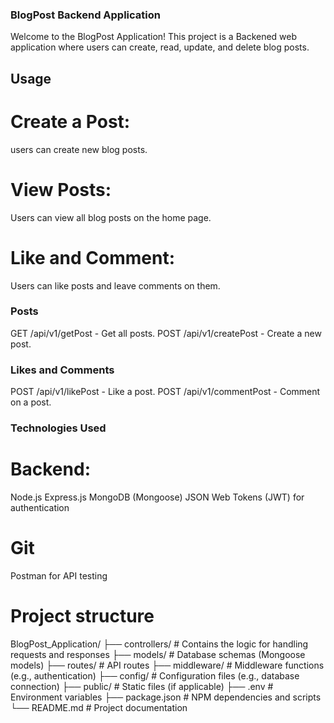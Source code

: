 ### BlogPost Backend Application
Welcome to the BlogPost Application! 
This project is a Backened web application where users can create, read, update, and delete blog posts. 

## Usage

# Create a Post:
users can create new blog posts.

# View Posts:
Users can view all blog posts on the home page.

# Like and Comment:
Users can like posts and leave comments on them.

### Posts
GET /api/v1/getPost - Get all posts.
POST /api/v1/createPost - Create a new post.

### Likes and Comments
POST /api/v1/likePost - Like a post.
POST /api/v1/commentPost - Comment on a post.

### Technologies Used

# Backend:
Node.js
Express.js
MongoDB (Mongoose)
JSON Web Tokens (JWT) for authentication

# Git
Postman for API testing

# Project structure
BlogPost_Application/
├── controllers/      # Contains the logic for handling requests and responses
├── models/           # Database schemas (Mongoose models)
├── routes/           # API routes
├── middleware/       # Middleware functions (e.g., authentication)
├── config/           # Configuration files (e.g., database connection)
├── public/           # Static files (if applicable)
├── .env              # Environment variables
├── package.json      # NPM dependencies and scripts
└── README.md         # Project documentation
